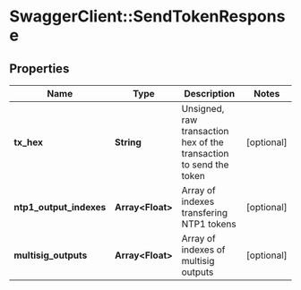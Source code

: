 # SwaggerClient::SendTokenResponse

## Properties
Name | Type | Description | Notes
------------ | ------------- | ------------- | -------------
**tx_hex** | **String** | Unsigned, raw transaction hex of the transaction to send the token | [optional] 
**ntp1_output_indexes** | **Array&lt;Float&gt;** | Array of indexes transfering NTP1 tokens | [optional] 
**multisig_outputs** | **Array&lt;Float&gt;** | Array of indexes of multisig outputs | [optional] 


